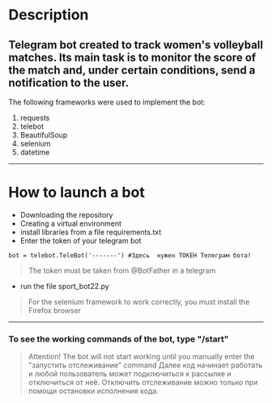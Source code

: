 # Description
Telegram bot created to track women's volleyball matches. Its main task is to monitor the score of the match and, under certain conditions, send a notification to the user.
---

The following frameworks were used to implement the bot:
1. requests
2. telebot
3. BeautifulSoup
4. selenium
5. datetime

---

# How to launch a bot
- Downloading the repository
- Creating a virtual environment
- install libraries from a file requirements.txt
- Enter the token of your telegram bot
```
bot = telebot.TeleBot('-------') #Здесь  нужен ТОКЕН Телеграм бота!
```
>The token must be taken from @BotFather in a telegram
- run the file sport_bot22.py
>For the selenium framework to work correctly, you must install the Firefox browser
---

### To see the working commands of the bot, type "/start"
>Attention! The bot will not start working until you manually enter the "запустить отслеживание" command
>Далее код начинает работать и любой пользователь может подключиться к рассылке и отключиться от неё. Отключить отслеживание можно только при помощи остановки исполнения кода.


